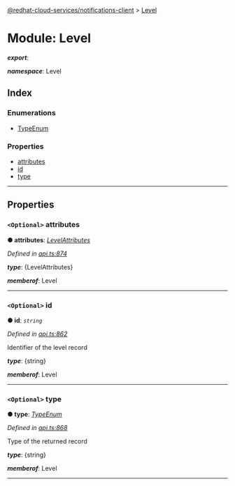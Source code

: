 [@redhat-cloud-services/notifications-client](../README.md) > [Level](../modules/level.md)

# Module: Level

*__export__*: 

*__namespace__*: Level

## Index

### Enumerations

* [TypeEnum](../enums/level.typeenum.md)

### Properties

* [attributes](level.md#attributes)
* [id](level.md#id)
* [type](level.md#type)

---

## Properties

<a id="attributes"></a>

### `<Optional>` attributes

**● attributes**: *[LevelAttributes](../interfaces/levelattributes.md)*

*Defined in [api.ts:874](https://github.com/RedHatInsights/javascript-clients/blob/master/packages/hooks/api.ts#L874)*

*__type__*: {LevelAttributes}

*__memberof__*: Level

___
<a id="id"></a>

### `<Optional>` id

**● id**: *`string`*

*Defined in [api.ts:862](https://github.com/RedHatInsights/javascript-clients/blob/master/packages/hooks/api.ts#L862)*

Identifier of the level record

*__type__*: {string}

*__memberof__*: Level

___
<a id="type"></a>

### `<Optional>` type

**● type**: *[TypeEnum](../enums/level.typeenum.md)*

*Defined in [api.ts:868](https://github.com/RedHatInsights/javascript-clients/blob/master/packages/hooks/api.ts#L868)*

Type of the returned record

*__type__*: {string}

*__memberof__*: Level

___


